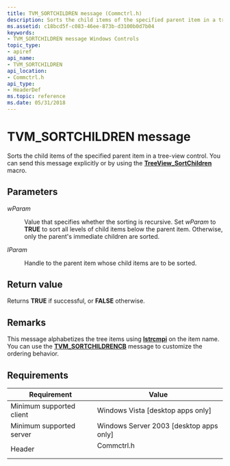 ```yaml
---
title: TVM_SORTCHILDREN message (Commctrl.h)
description: Sorts the child items of the specified parent item in a tree-view control. You can send this message explicitly or by using the TreeView\_SortChildren macro.
ms.assetid: c18bcd5f-c083-46ee-873b-d3100b0d7b04
keywords:
- TVM_SORTCHILDREN message Windows Controls
topic_type:
- apiref
api_name:
- TVM_SORTCHILDREN
api_location:
- Commctrl.h
api_type:
- HeaderDef
ms.topic: reference
ms.date: 05/31/2018
---
```


# TVM\_SORTCHILDREN message

Sorts the child items of the specified parent item in a tree-view control. You can send this message explicitly or by using the [**TreeView\_SortChildren**](/windows/desktop/api/Commctrl/nf-commctrl-treeview_sortchildren) macro.

## Parameters

<dl> <dt>

*wParam* 
</dt> <dd>

Value that specifies whether the sorting is recursive. Set *wParam* to **TRUE** to sort all levels of child items below the parent item. Otherwise, only the parent's immediate children are sorted.

</dd> <dt>

*lParam* 
</dt> <dd>

Handle to the parent item whose child items are to be sorted.

</dd> </dl>

## Return value

Returns **TRUE** if successful, or **FALSE** otherwise.

## Remarks

This message alphabetizes the tree items using [**lstrcmpi**](/windows/desktop/api/winbase/nf-winbase-lstrcmpia) on the item name. You can use the [**TVM\_SORTCHILDRENCB**](tvm-sortchildrencb.md) message to customize the ordering behavior.

## Requirements



| Requirement | Value |
|-------------------------------------|---------------------------------------------------------------------------------------|
| Minimum supported client<br/> | Windows Vista \[desktop apps only\]<br/>                                        |
| Minimum supported server<br/> | Windows Server 2003 \[desktop apps only\]<br/>                                  |
| Header<br/>                   | <dl> <dt>Commctrl.h</dt> </dl> |



 

